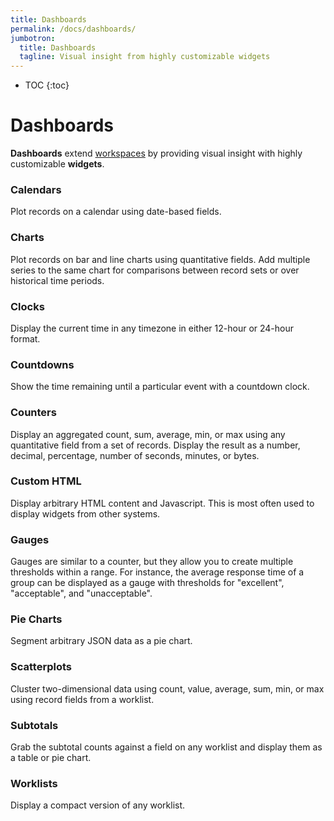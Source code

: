```yaml
---
title: Dashboards
permalink: /docs/dashboards/
jumbotron:
  title: Dashboards
  tagline: Visual insight from highly customizable widgets
---
```


* TOC
{:toc}

# Dashboards

**Dashboards** extend [workspaces](/docs/workspaces/) by providing visual insight with highly customizable **widgets**.

### Calendars

Plot records on a calendar using date-based fields.

### Charts

Plot records on bar and line charts using quantitative fields.  Add multiple series to the same chart for comparisons between record sets or over historical time periods.

### Clocks

Display the current time in any timezone in either 12-hour or 24-hour format.

### Countdowns

Show the time remaining until a particular event with a countdown clock.

### Counters

Display an aggregated count, sum, average, min, or max using any quantitative field from a set of records. Display the result as a number, decimal, percentage, number of seconds, minutes, or bytes.

### Custom HTML

Display arbitrary HTML content and Javascript.  This is most often used to display widgets from other systems.

### Gauges

Gauges are similar to a counter, but they allow you to create multiple thresholds within a range.  For instance, the average response time of a group can be displayed as a gauge with thresholds for "excellent", "acceptable", and "unacceptable".

### Pie Charts

Segment arbitrary JSON data as a pie chart.

### Scatterplots

Cluster two-dimensional data using count, value, average, sum, min, or max using record fields from a worklist.

### Subtotals

Grab the subtotal counts against a field on any worklist and display them as a table or pie chart.

### Worklists

Display a compact version of any worklist.